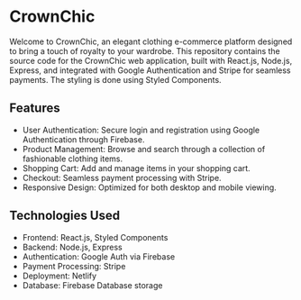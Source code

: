 # CrownChic
Welcome to CrownChic, an elegant clothing e-commerce platform designed to bring a touch of royalty to your wardrobe. This repository contains the source code for the CrownChic web application, built with React.js, Node.js, Express, and integrated with Google Authentication and Stripe for seamless payments. The styling is done using Styled Components.

## Features
- User Authentication: Secure login and registration using Google Authentication through Firebase.
- Product Management: Browse and search through a collection of fashionable clothing items.
- Shopping Cart: Add and manage items in your shopping cart.
- Checkout: Seamless payment processing with Stripe.
- Responsive Design: Optimized for both desktop and mobile viewing.


## Technologies Used
- Frontend: React.js, Styled Components
- Backend: Node.js, Express
- Authentication: Google Auth via Firebase
- Payment Processing: Stripe
- Deployment: Netlify
- Database: Firebase Database storage
